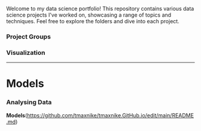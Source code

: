 Welcome to my data science portfolio! This repository contains various data science projects I've worked on, showcasing a range of topics and techniques. Feel free to explore the folders and dive into each project.
### Project Groups 
### Visualization
------------------------------------------------------------------------------------------------------------------------------------------------------------------------------------
# Models 
### Analysing Data
**Models**(https://github.com/tmaxnike/tmaxnike.GitHub.io/edit/main/README.md)



